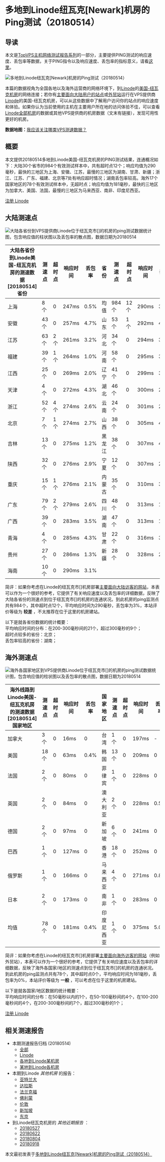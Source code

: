 #  多地到Linode纽瓦克[Newark]机房的Ping测试（20180514） 

## 导读

本文是[TopVPS主机网络测试报告系列](https://vps123.top/pingtest)的一部分，主要提供PING测试的响应速度、丢包率等数据，关于PING指令以及响应速度、丢包率的指标意义，请看[这里](https://vps123.top/what-is-ping.html)。

![多地到Linode纽瓦克\[Newark\]机房的Ping测试（20180514）](/images/thumbnails/to_linode_Newark.png)

本篇的数据视角为全国各地以及海外运营商的网络环境下，到[Linode](https://vps123.top/go/linode)的[美国-纽瓦克机房](https://vps123.top/linode-facilities.html#newark)的网络连接；若你有[主要面向大陆用户的站点](https://vps123.top/website-for-mainland-users.html)或[外贸站](https://vps123.top/website-for-internation-trade.html)运行在VPS提供商[Linode](https://vps123.top/go/linode)的美国-纽瓦克机房，可以从这些数据中了解用户访问你的站点的响应速度和体验。如果你认为当前使用的主机在主要用户所在地的访问体验不佳，可以查看[Linode全部机房](/linode/isp/china/20180514-linode-isp-china.md)的数据或其他VPS提供商的机房数据（文末有链接），发现可用性更好的机房。

**数据地图：**[我应该关注哪类VPS测速数据？](https://vps123.top/find-pingtest-data-you-need.html)

## 概要

本文提供20180514多地到Linode美国-纽瓦克机房的PING测试结果，连通概况如下：大陆30个省市的984个有效测试样本中，共有超时点12个；响应均值为290毫秒，最快的三地区为上海、安徽、江苏，最慢的三地区为湖南、甘肃、新疆；浙江、江苏、广东、福建、北京等7处有响应超时情况；湖南丢包率较高。海外17个国家地区的78个有效测试样本中，无超时点；响应均值为181毫秒，最快的三地区为加拿大、美国、法国，最慢的三地区为马来西亚、南非、印度尼西亚。

[注册 Linode](https://vps123.top/go/linode/_btn1)

## 大陆测速点

![大陆各省份到VPS提供商Linode位于纽瓦克市\[\]的机房的ping测试数据统计图，包含响应值的柱状图以及丢包率的散点图，数据日期为20180514](/images/pingtests/linode_20180514/plot_idc_linode_usa-newark_20180514_mainland.png)

大陆各省份到Linode美国-纽瓦克机房的测速数据 [20180514] 省份 | 测速点 | 超时点 | 响应时间 | 丢包率 | 省份 | 测速点 | 超时点 | 响应时间 | 丢包率  
---|---|---|---|---|---|---|---|---|---  
上海 | 8个 | 0 | 247ms | 0.5% | 均值 | 984个 | 12个 | 290ms | 3.8%  
安徽 | 43个 | 0 | 257ms | 4.7% | 山东 | 53个 | 1个 | 292ms | 4.2%  
江苏 | 63个 | 2个 | 261ms | 3.2% | 河北 | 34个 | 0 | 294ms | 3.2%  
福建 | 39个 | 1个 | 264ms | 1.0% | 河南 | 58个 | 0 | 295ms | 3.7%  
江西 | 25个 | 0 | 269ms | 2.0% | 辽宁 | 41个 | 0 | 299ms | 3.9%  
天津 | 4个 | 0 | 272ms | 4.3% | 湖北 | 46个 | 0 | 300ms | 2.9%  
浙江 | 52个 | 4个 | 274ms | 2.6% | 云南 | 24个 | 0 | 301ms | 2.8%  
北京 | 7个 | 1个 | 274ms | 2.7% | 山西 | 38个 | 0 | 305ms | 4.6%  
吉林 | 13个 | 0 | 275ms | 1.2% | 黑龙江 | 38个 | 0 | 307ms | 4.4%  
陕西 | 32个 | 0 | 276ms | 2.9% | 宁夏 | 12个 | 0 | 307ms | 2.3%  
重庆 | 15个 | 1个 | 276ms | 2.1% | 内蒙古 | 35个 | 0 | 310ms | 3.6%  
广东 | 79个 | 2个 | 279ms | 2.6% | 四川 | 48个 | 0 | 313ms | 1.8%  
广西 | 39个 | 0 | 283ms | 3.5% | 湖南 | 47个 | 0 | 313ms | 19.1%  
青海 | 4个 | 0 | 285ms | 4.3% | 甘肃 | 22个 | 0 | 316ms | 3.0%  
贵州 | 27个 | 0 | 286ms | 1.3% | 新疆 | 28个 | 0 | 328ms | 2.7%  
海南 | 10个 | 0 | 290ms | 3.1% |  |  |  |  |   
  
简评：如果你考虑在Linode的纽瓦克市[]机房部署[主要面向大陆访客的网站](website-for-mainland-users.html)，本表可以作为一个很好的参考，它提供了有关响应速度以及丢包率的详细数据，反映了大陆各省份的测速点到位于纽瓦克市[]的机房的连通状况。到此机房的ping监测点共有984个，其中超时点12个，平均响应时间为290毫秒，丢包率为3%，本站评价等级为 **较差** ，不太推荐在位于这里的机房建站。

以下是就各省份数据的统计概要：  
平均响应时间的分布：在200-300毫秒间的21个，超过300毫秒的9个；  
超时点较多的省份：北京；  
丢包率较高的省份：湖南；

## 海外测速点

![海外各国家地区到VPS提供商Linode位于纽瓦克市\[\]的机房的ping测试数据统计图，包含响应值的柱状图以及丢包率的散点图，数据日期为20180514](/images/pingtests/linode_20180514/plot_idc_linode_usa-newark_20180514_overseas.png)

海外线路到Linode美国-纽瓦克机房的测速数据 [20180514] 国家地区 | 测速点 | 超时点 | 响应时间 | 丢包率 | 国家地区 | 测速点 | 超时点 | 响应时间 | 丢包率  
---|---|---|---|---|---|---|---|---|---  
加拿大 | 3个 | 0 | 16ms | 0 | 台湾 | 1个 | 0 | 197ms | -  
美国 | 18个 | 0 | 63ms | 0.4% | 韩国 | 13个 | 0 | 209ms | 0  
法国 | 2个 | 0 | 80ms | 0 | 菲律宾 | 1个 | 0 | 228ms | 0  
英国 | 2个 | 0 | 84ms | 0 | 澳大利亚 | 2个 | 0 | 228ms | 0.5%  
德国 | 2个 | 0 | 97ms | 0 | 新加坡 | 6个 | 0 | 241ms | 0  
巴西 | 1个 | 0 | 127ms | 0 | 香港 | 18个 | 0 | 252ms | 0  
俄罗斯 | 1个 | 0 | 166ms | 0 | 马来西亚 | 4个 | 0 | 271ms | 0.8%  
日本 | 2个 | 0 | 173ms | 0 | 南非 | 1个 | 0 | 283ms | 0  
均值 | 78个 | 0 | 181ms | 0.4% | 印度尼西亚 | 1个 | 0 | 375ms | 5.0%  
  
简评：如果你考虑在Linode的纽瓦克市[]机房部署[主要面向海外访客的网站](https://vps123.top/website-for-internation-trade.html)（例如外贸站），本表可以作为一个很好的参考，它提供了有关响应速度以及丢包率的详细数据，反映了海外各国家/地区的测速点到位于纽瓦克市[]的机房的连通状况。到此机房的ping监测点共有78个，其中超时点0个，平均响应时间为181毫秒，丢包率为0%，本站评价等级为 **一般** ，可以考虑在位于这里的机房建站。

以下是就各国家/地区数据的统计概要：  
平均响应时间的分布：在50毫秒以内的1个，在50-100毫秒间的4个，在100-200毫秒间的4个，在200-300毫秒间的7个，超过300毫秒的1个；

[注册 Linode](https://vps123.top/go/linode/_btn2)

## 相关测速报告

  * 本期测速报告归档 (20180514) 
    * [全部](https://vps123.top/pingtests/20180514 "本期各VPS提供商全部测速报告")
    * [Linode](https://vps123.top/pingtests/idc-linode/20180514 "本期Linode的全部测速报告")
    * [各地到Linode某机房](https://vps123.top/pingtests/idc-linode/isp-global/20180514 "以Linode某机房为关注对象的视角，横向比较大陆各省份、海外各国家地区")
    * [某地到Linode各机房](https://vps123.top/pingtests/idc-linode/facility-all/20180514 "以大陆某省份为关注对象的视角，横向比较Linode各机房")
  * 本期到Linode _其他机房_ 的报告： 
    * [亚特兰大](/linode/idc/atlanta/20180514-linode-idc-atlanta.md "多地到Linode亚特兰大机房的Ping测试 20180514")
    * [达拉斯](/linode/idc/dallas/20180514-linode-idc-dallas.md "多地到Linode达拉斯机房的Ping测试 20180514")
    * [法兰克福](/linode/idc/frankfurt/20180514-linode-idc-frankfurt.md "多地到Linode法兰克福机房的Ping测试 20180514")
    * [佛利蒙](/linode/idc/fremont/20180514-linode-idc-fremont.md "多地到Linode佛利蒙机房的Ping测试 20180514")
    * [伦敦](/linode/idc/london/20180514-linode-idc-london.md "多地到Linode伦敦机房的Ping测试 20180514")
    * [新加坡](/linode/idc/singapore/20180514-linode-idc-singapore.md "多地到Linode新加坡机房的Ping测试 20180514")
    * [东京](/linode/idc/tokyo/20180514-linode-idc-tokyo.md "多地到Linode东京机房的Ping测试 20180514")
  * 到Linode纽瓦克机房的 _其他近期报告_ ： 
    * [20180527](/linode/idc/newark/20180527-linode-idc-newark.md "多地到Linode纽瓦克机房的Ping测试 20180527")
    * [20180622](/linode/idc/newark/20180622-linode-idc-newark.md "多地到Linode纽瓦克机房的Ping测试 20180622")
    * [20180804](/linode/idc/newark/20180804-linode-idc-newark.md "多地到Linode纽瓦克机房的Ping测试 20180804")
    * [20180918](/linode/idc/newark/20180918-linode-idc-newark.md "多地到Linode纽瓦克机房的Ping测试 20180918")



本文最初发表于[多地到Linode纽瓦克[Newark]机房的Ping测试（20180514）](https://vps123.top/pingtest/20180514-linode-idc-newark.html)
